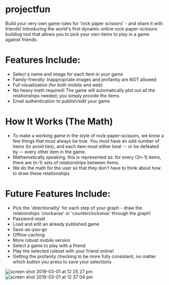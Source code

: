 # projectfun
Build your very own game rules for 'rock paper scissors' - and share it with friends!  Introducing the world's first dynamic online rock-paper-scissors building tool that allows you to pick your own items to play in a game against friends. 

# Features Include:
* Select a name and image for each item in your game
* Family-friendly: Inappropriate images and profanity are NOT allowed
* Full visualization (for both mobile and web) 
* No heavy math required! The game will automatically plot out all the relationships needed; you simply provide the items
* Email authentication to publish/edit your game

# How It Works (The Math)
* To make a working game in the style of rock-paper-scissors, we know a few things that must always be true. You must have an odd number of items (to avoid ties), and each item must either beat -- or be defeated by -- every other item in the game.
* Mathematically speaking, this is represented as: for every (2n-1) items, there are (n-1) sets of relationships between items.
* We do the math for the user so that they don't have to think about how to draw these relationships 

# Future Features Include:
* Pick the 'directionality' for each step of your graph - draw the relationships 'clockwise' or 'counterclockwise' through the graph!
* Password reset
* Load and edit an already published game
* Save-as-you-go 
* Offline caching
* More robust mobile version
* Select a game to play with a friend
* Play the selected ruleset with your friend online!
* Getting the profanity checking to be more fully consistent, no matter which button you press to save your selections

![screen shot 2019-03-01 at 12 25 27 pm](https://user-images.githubusercontent.com/36722674/53664631-dc584000-3c1d-11e9-924d-9d8e3f118f71.png)
![screen shot 2019-03-01 at 12 37 04 pm](https://user-images.githubusercontent.com/36722674/53664929-dd3da180-3c1e-11e9-8fcf-b94adddd3882.png)

